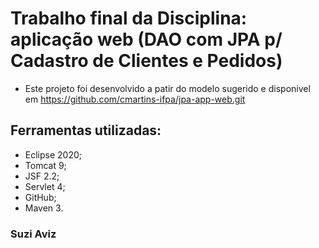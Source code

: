 # Trabalho final da Disciplina: aplicação web (DAO com JPA p/ Cadastro de Clientes e Pedidos)
 * Este projeto foi desenvolvido a patir do modelo sugerido e disponivel em https://github.com/cmartins-ifpa/jpa-app-web.git

## Ferramentas utilizadas:
 * Eclipse 2020;
 * Tomcat 9;
 * JSF 2.2;
 * Servlet 4;
 * GitHub;
 * Maven 3.

### Suzi Aviz

